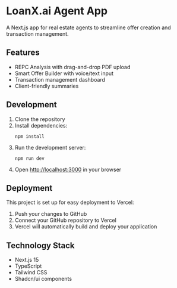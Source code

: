 # LoanX.ai Agent App

A Next.js app for real estate agents to streamline offer creation and transaction management.

## Features

- REPC Analysis with drag-and-drop PDF upload
- Smart Offer Builder with voice/text input
- Transaction management dashboard
- Client-friendly summaries

## Development

1. Clone the repository
2. Install dependencies:
   ```
   npm install
   ```
3. Run the development server:
   ```
   npm run dev
   ```
4. Open [http://localhost:3000](http://localhost:3000) in your browser

## Deployment

This project is set up for easy deployment to Vercel:

1. Push your changes to GitHub
2. Connect your GitHub repository to Vercel
3. Vercel will automatically build and deploy your application

## Technology Stack

- Next.js 15
- TypeScript
- Tailwind CSS
- Shadcn/ui components
